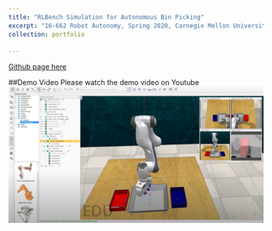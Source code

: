 ```yaml
---
title: "RLBench Simulation for Autonomous Bin Picking"
excerpt: "16-662 Robot Autonomy, Spring 2020, Carnegie Mellon University <!---<br/><img src='/images/500x300.png'>"--->"
collection: portfolio

---
```


[Github page here](https://github.com/aaronzguan/Autonomous-Bin-Picking)

##Demo Video
Please watch the demo video on Youtube
[![](images/portfolio-4-demo.png)](https://www.youtube.com/watch?v=SxaQyB_vTLc&feature=youtu.be)